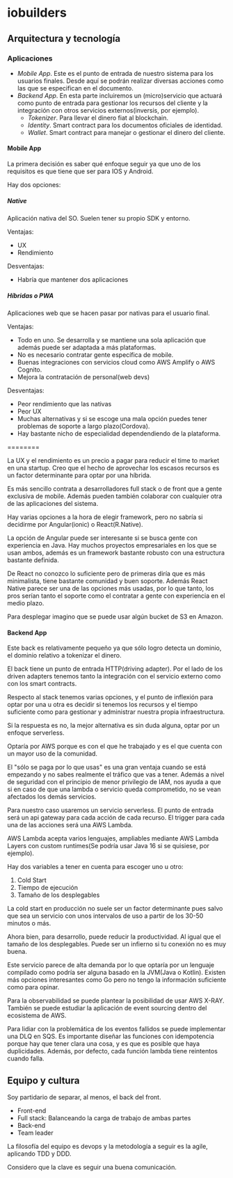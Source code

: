 # iobuilders

## Arquitectura y tecnología

### Aplicaciones

* *Mobile App*. Este es el punto de entrada de nuestro sistema para los usuarios finales. Desde aquí se podrán realizar diversas acciones como las que se especifican en el documento. 
* *Backend App*. En esta parte incluiremos un (micro)servicio que actuará como punto de entrada para gestionar los recursos del cliente y la integración con otros servicios externos(inversis, por ejemplo).
  * *Tokenizer*. Para llevar el dinero fiat al blockchain.
  * *Identity*. Smart contract para los documentos oficiales de identidad.
  * *Wallet*. Smart contract para manejar o gestionar el dinero del cliente.

#### Mobile App

La primera decisión es saber qué enfoque seguir ya que uno de los requisitos es que tiene que ser para IOS y Android. 

Hay dos opciones: 

##### Native

Aplicación nativa del SO. Suelen tener su propio SDK y entorno. 

Ventajas:
* UX
* Rendimiento

Desventajas:
* Habría que mantener dos aplicaciones

##### Híbridas o PWA

Aplicaciones web que se hacen pasar por nativas para el usuario final. 

Ventajas:
* Todo en uno. Se desarrolla y se mantiene una sola aplicación que además puede ser adaptada a más plataformas.
* No es necesario contratar gente específica de mobile.
* Buenas integraciones con servicios cloud como AWS Amplify o AWS Cognito.
* Mejora la contratación de personal(web devs)

Desventajas:
* Peor rendimiento que las nativas
* Peor UX
* Muchas alternativas y si se escoge una mala opción puedes tener problemas de soporte a largo plazo(Cordova). 
* Hay bastante nicho de especialidad dependendiendo de la plataforma. 

========

La UX y el rendimiento es un precio a pagar para reducir el time to market en una startup. Creo que el hecho de aprovechar los escasos recursos es un factor determinante para optar por una híbrida.

Es más sencillo contrata a desarrolladores full stack o de front que a gente exclusiva de mobile. Además pueden también colaborar con cualquier otra de las aplicaciones del sistema.

Hay varias opciones a la hora de elegir framework, pero no sabría si decidirme por Angular(ionic) o React(R.Native).

La opción de Angular puede ser interesante si se busca gente con experiencia en Java. Hay muchos proyectos empresariales en los que se usan ambos, además es un framework bastante robusto con una estructura bastante definida. 

De React no conozco lo suficiente pero de primeras diría que es más minimalista, tiene bastante comunidad y buen soporte. Además React Native parece ser una de las opciones más usadas, por lo que tanto, los pros serían tanto el soporte como el contratar a gente con experiencia en el medio plazo.

Para desplegar imagino que se puede usar algún bucket de S3 en Amazon.

#### Backend App

Este back es relativamente pequeño ya que sólo logro detecta un dominio, el dominio relativo a tokenizar el dinero.

El back tiene un punto de entrada HTTP(driving adapter). Por el lado de los driven adapters tenemos tanto la integración con el servicio externo como con los smart contracts.

Respecto al stack tenemos varias opciones, y el punto de inflexión para optar por una u otra es decidir si tenemos los recursos y el tiempo suficiente como para gestionar y administrar nuestra propia infraestructura. 

Si la respuesta es no, la mejor alternativa es sin duda alguna, optar por un enfoque serverless.

Optaría por AWS porque es con el que he trabajado y es el que cuenta con un mayor uso de la comunidad. 

El "sólo se paga por lo que usas" es una gran ventaja cuando se está empezando y no sabes realmente el tráfico que vas a tener. Además a nivel de seguridad con el principio de menor privilegio de IAM, nos ayuda a que si en caso de que una lambda o servicio queda comprometido, no se vean afectados los demás servicios. 

Para nuestro caso usaremos un servicio serverless. El punto de entrada será un api gateway para cada acción de cada recurso. El trigger para cada una de las acciones será una AWS Lambda. 

AWS Lambda acepta varios lenguajes, ampliables mediante AWS Lambda Layers con custom runtimes(Se podría usar Java 16 si se quisiese, por ejemplo).

Hay dos variables a tener en cuenta para escoger uno u otro:

1. Cold Start
2. Tiempo de ejecución
3. Tamaño de los desplegables

La cold start en producción no suele ser un factor determinante pues salvo que sea un servicio con unos intervalos de uso a partir de los 30-50 minutos o más. 

Ahora bien, para desarrollo, puede reducir la productividad. Al igual que el tamaño de los desplegables. Puede ser un infierno si tu conexión no es muy buena.

Este servicio parece de alta demanda por lo que optaría por un lenguaje compilado como podría ser alguna basado en la JVM(Java o Kotlin). Existen más opciones interesantes como Go pero no tengo la información suficiente como para opinar.

Para la observabilidad se puede plantear la posibilidad de usar AWS X-RAY. También se puede estudiar la aplicación de event sourcing dentro del ecosistema de AWS.

Para lidiar con la problemática de los eventos fallidos se puede implementar una DLQ en SQS. Es importante diseñar las funciones con idempotencia porque hay que tener clara una cosa, y es que es posible que haya duplicidades. Además, por defecto, cada función lambda tiene reintentos cuando falla.

## Equipo y cultura

Soy partidario de separar, al menos, el back del front.

- Front-end
- Full stack: Balanceando la carga de trabajo de ambas partes
- Back-end
- Team leader

La filosofía del equipo es devops y la metodología a seguir es la agile, aplicando TDD y DDD.

Considero que la clave es seguir una buena comunicación. 










